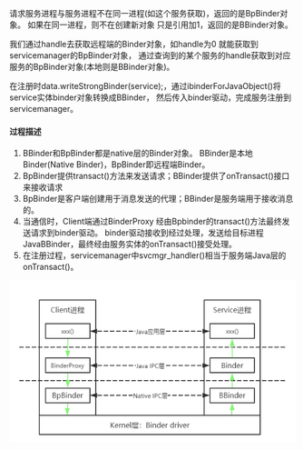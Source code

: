 请求服务进程与服务进程不在同一进程(如这个服务获取)，返回的是BpBinder对象。
如果在同一进程，则不在创建新对象 只是引用加1，返回的是BBinder对象。


我们通过handle去获取远程端的Binder对象，如handle为0 就能获取到servicemanager的BpBinder对象，
通过查询到的某个服务的handle获取到对应服务的BpBinder对象(本地则是BBinder对象)。

在注册时data.writeStrongBinder(service);，通过ibinderForJavaObject()将service实体binder对象转换成BBinder，
然后传入binder驱动，完成服务注册到servicemanager。

#### 过程描述
1. BBinder和BpBinder都是native层的Binder对象。 BBinder是本地Binder(Native Binder)，BpBinder即远程端Binder。
2. BpBinder提供transact()方法来发送请求；BBinder提供了onTransact()接口来接收请求
3. BpBinder是客户端创建用于消息发送的代理；BBinder是服务端用于接收消息的。
4. 当通信时，Client端通过BinderProxy 经由Bpbinder的transact()方法最终发送请求到binder驱动。
binder驱动接收到经过处理，发送给目标进程JavaBBinder，最终经由服务实体的onTransact()接受处理。
5. 在注册过程，servicemanager中svcmgr_handler()相当于服务端Java层的onTransact()。

![img.png](nativeBinder.png)